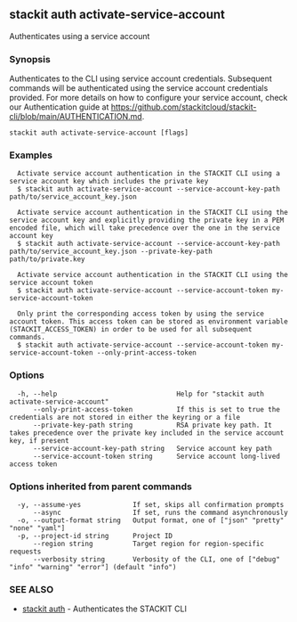 ## stackit auth activate-service-account

Authenticates using a service account

### Synopsis

Authenticates to the CLI using service account credentials.
Subsequent commands will be authenticated using the service account credentials provided.
For more details on how to configure your service account, check our Authentication guide at https://github.com/stackitcloud/stackit-cli/blob/main/AUTHENTICATION.md.

```
stackit auth activate-service-account [flags]
```

### Examples

```
  Activate service account authentication in the STACKIT CLI using a service account key which includes the private key
  $ stackit auth activate-service-account --service-account-key-path path/to/service_account_key.json

  Activate service account authentication in the STACKIT CLI using the service account key and explicitly providing the private key in a PEM encoded file, which will take precedence over the one in the service account key
  $ stackit auth activate-service-account --service-account-key-path path/to/service_account_key.json --private-key-path path/to/private.key

  Activate service account authentication in the STACKIT CLI using the service account token
  $ stackit auth activate-service-account --service-account-token my-service-account-token

  Only print the corresponding access token by using the service account token. This access token can be stored as environment variable (STACKIT_ACCESS_TOKEN) in order to be used for all subsequent commands.
  $ stackit auth activate-service-account --service-account-token my-service-account-token --only-print-access-token
```

### Options

```
  -h, --help                              Help for "stackit auth activate-service-account"
      --only-print-access-token           If this is set to true the credentials are not stored in either the keyring or a file
      --private-key-path string           RSA private key path. It takes precedence over the private key included in the service account key, if present
      --service-account-key-path string   Service account key path
      --service-account-token string      Service account long-lived access token
```

### Options inherited from parent commands

```
  -y, --assume-yes             If set, skips all confirmation prompts
      --async                  If set, runs the command asynchronously
  -o, --output-format string   Output format, one of ["json" "pretty" "none" "yaml"]
  -p, --project-id string      Project ID
      --region string          Target region for region-specific requests
      --verbosity string       Verbosity of the CLI, one of ["debug" "info" "warning" "error"] (default "info")
```

### SEE ALSO

* [stackit auth](./stackit_auth.md)	 - Authenticates the STACKIT CLI

